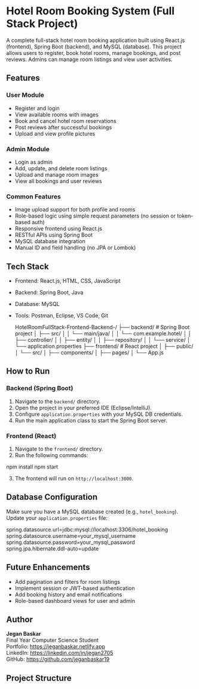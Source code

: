 # Hotel Room Booking System (Full Stack Project)

A complete full-stack hotel room booking application built using React.js (frontend), Spring Boot (backend), and MySQL (database). This project allows users to register, book hotel rooms, manage bookings, and post reviews. Admins can manage room listings and view user activities.

## Features

### User Module
- Register and login
- View available rooms with images
- Book and cancel hotel room reservations
- Post reviews after successful bookings
- Upload and view profile pictures

### Admin Module
- Login as admin
- Add, update, and delete room listings
- Upload and manage room images
- View all bookings and user reviews

### Common Features
- Image upload support for both profile and rooms
- Role-based logic using simple request parameters (no session or token-based auth)
- Responsive frontend using React.js
- RESTful APIs using Spring Boot
- MySQL database integration
- Manual ID and field handling (no JPA or Lombok)

## Tech Stack

- Frontend: React.js, HTML, CSS, JavaScript
- Backend: Spring Boot, Java
- Database: MySQL
- Tools: Postman, Eclipse, VS Code, Git

  HotelRoomFullStack-Frontend-Backend-/
├── backend/ # Spring Boot project
│ ├── src/
│ │ └── main/java/
│ │ └── com.example.hotel/
│ │ ├── controller/
│ │ ├── entity/
│ │ ├── repository/
│ │ └── service/
│ └── application.properties
├── frontend/ # React project
│ ├── public/
│ └── src/
│ ├── components/
│ ├── pages/
│ └── App.js


## How to Run

### Backend (Spring Boot)

1. Navigate to the `backend/` directory.
2. Open the project in your preferred IDE (Eclipse/IntelliJ).
3. Configure `application.properties` with your MySQL DB credentials.
4. Run the main application class to start the Spring Boot server.

### Frontend (React)

1. Navigate to the `frontend/` directory.
2. Run the following commands:

npm install
npm start


3. The frontend will run on `http://localhost:3000`.

## Database Configuration

Make sure you have a MySQL database created (e.g., `hotel_booking`). Update your `application.properties` file:

spring.datasource.url=jdbc:mysql://localhost:3306/hotel_booking
spring.datasource.username=your_mysql_username
spring.datasource.password=your_mysql_password
spring.jpa.hibernate.ddl-auto=update


## Future Enhancements

- Add pagination and filters for room listings
- Implement session or JWT-based authentication
- Add booking history and email notifications
- Role-based dashboard views for user and admin

## Author

**Jegan Baskar**  
Final Year Computer Science Student  
Portfolio: https://jeganbaskar.netlify.app  
LinkedIn: https://linkedin.com/in/jegan2705  
GitHub: https://github.com/jeganbaskar19




## Project Structure

